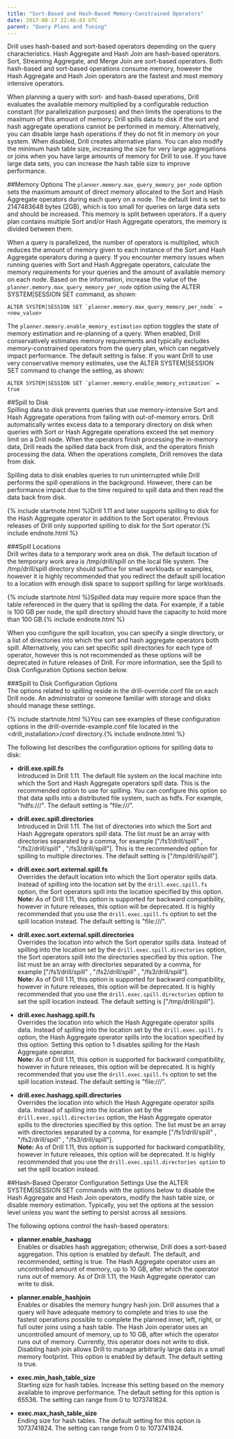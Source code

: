 ```yaml
---
title: "Sort-Based and Hash-Based Memory-Constrained Operators"
date: 2017-08-17 22:46:43 UTC
parent: "Query Plans and Tuning"
--- 
```


Drill uses hash-based and sort-based operators depending on the query characteristics. Hash Aggregate and Hash Join are hash-based operators. Sort, Streaming Aggregate, and Merge Join are sort-based operators. Both hash-based and sort-based operations consume memory, however the Hash Aggregate and Hash Join operators are the fastest and most memory intensive operators. 

When planning a query with sort- and hash-based operations, Drill evaluates the available memory multiplied by a configurable reduction constant (for parallelization purposes) and then limits the operations to the maximum of this amount of memory. Drill spills data to disk if the sort and hash aggregate operations cannot be performed in memory. Alternatively, you can disable large hash operations if they do not fit in memory on your system. When disabled, Drill creates alternative plans. You can also modify the minimum hash table size, increasing the size for very large aggregations or joins when you have large amounts of memory for Drill to use. If you have large data sets, you can increase the hash table size to improve performance. 

##Memory Options
The `planner.memory.max_query_memory_per_node` option sets the maximum amount of direct memory allocated to the Sort and Hash Aggregate operators during each query on a node. The default limit is set to 2147483648 bytes (2GB), which is too small for queries on large data sets and should be increased. This memory is split between operators. If a query plan contains multiple Sort and/or Hash Aggregate operators, the memory is divided between them.

When a query is parallelized, the number of operators is multiplied, which reduces the amount of memory given to each instance of the Sort and Hash Aggregate operators during a query. If you encounter memory issues when running queries with Sort and Hash Aggregate operators, calculate the memory requirements for your queries and the amount of available memory on each node. Based on the information, increase the value of the `planner.memory.max_query_memory_per_node` option using the ALTER SYSTEM|SESSION SET command, as shown:  

    ALTER SYSTEM|SESSION SET `planner.memory.max_query_memory_per_node` = <new_value>  
  

The `planner.memory.enable_memory_estimation` option toggles the state of memory estimation and re-planning of a query. When enabled, Drill conservatively estimates memory requirements and typically excludes memory-constrained operators from the query plan, which can negatively impact performance. The default setting is false. If you want Drill to use very conservative memory estimates, use the ALTER SYSTEM|SESSION SET command to change the setting, as shown:  

    ALTER SYSTEM|SESSION SET `planner.memory.enable_memory_estimation` = true  

 
##Spill to Disk  
Spilling data to disk prevents queries that use memory-intensive Sort and Hash Aggregate operations from failing with out-of-memory errors. Drill automatically writes excess data to a temporary directory on disk when queries with Sort or Hash Aggregate operations exceed the set memory limit on a Drill node. When the operators finish processing the in-memory data, Drill reads the spilled data back from disk, and the operators finish processing the data. When the operations complete, Drill removes the data from disk.  

Spilling data to disk enables queries to run uninterrupted while Drill performs the spill operations in the background. However, there can be performance impact due to the time required to spill data and then read the data back from disk.  

{% include startnote.html %}Drill 1.11 and later supports spilling to disk for the Hash Aggregate operator in addition to the Sort operator. Previous releases of Drill only supported spilling to disk for the Sort operator.{% include endnote.html %}  

###Spill Locations  
Drill writes data to a temporary work area on disk. The default location of the temporary work area is /tmp/drill/spill on the local file system. The /tmp/drill/spill directory should suffice for small workloads or examples, however it is highly recommended that you redirect the default spill location to a location with enough disk space to support spilling for large workloads.  
 
{% include startnote.html %}Spilled data may require more space than the table referenced in the query that is spilling the data. For example, if a table is 100 GB per node, the spill directory should have the capacity to hold more than 100 GB.{% include endnote.html %}
 
When you configure the spill location, you can specify a single directory, or a list of directories into which the sort and hash aggregate operators both spill. Alternatively, you can set specific spill directories for each type of operator, however this is not recommended as these options will be deprecated in future releases of Drill. For more information, see the Spill to Disk Configuration Options section below.  

###Spill to Disk Configuration Options  
The options related to spilling reside in the drill-override.conf file on each Drill node. An administrator or someone familiar with storage and disks should manage these settings.

{% include startnote.html %}You can see examples of these configuration options in the drill-override-example.conf file located in the <drill_installation>/conf directory.{% include endnote.html %} 

The following list describes the configuration options for spilling data to disk:  

* **drill.exe.spill.fs**  
Introduced in Drill 1.11. The default file system on the local machine into which the Sort and Hash Aggregate operators spill data. This is the recommended option to use for spilling. You can configure this option so that data spills into a distributed file system, such as hdfs. For example, "hdfs:///". The default setting is "file:///".  
  
* **drill.exec.spill.directories**  
Introduced in Drill 1.11. The list of directories into which the Sort and Hash Aggregate operators spill data. The list must be an array with directories separated by a comma, for example ["/fs1/drill/spill" , "/fs2/drill/spill" , "/fs3/drill/spill"]. This is the recommended option for spilling to multiple directories. The default setting is ["/tmp/drill/spill"].  
  
* **drill.exec.sort.external.spill.fs**    
Overrides the default location into which the Sort operator spills data. Instead of spilling into the location set by the `drill.exec.spill.fs` option, the Sort operators spill into the location specified by this option.  
**Note:** As of Drill 1.11, this option is supported for backward compatibility, however in future releases, this option will be deprecated. It is highly recommended that you use the `drill.exec.spill.fs` option to set the spill location instead. The default setting is "file:///".  

* **drill.exec.sort.external.spill.directories**   
Overrides the location into which the Sort operator spills data. Instead of spilling into the location set by the `drill.exec.spill.directories` option, the Sort operators spill into the directories specified by this option. The list must be an array with directories separated by a comma, for example ["/fs1/drill/spill" , "/fs2/drill/spill" , "/fs3/drill/spill"].  
**Note:** As of Drill 1.11, this option is supported for backward compatibility, however in future releases, this option will be deprecated. It is highly recommended that you use the `drill.exec.spill.directories` option to set the spill location instead. The default setting is ["/tmp/drill/spill"].  
 
* **drill.exec.hashagg.spill.fs**  
Overrides the location into which the Hash Aggregate operator spills data. Instead of spilling into the location set by the `drill.exec.spill.fs` option, the Hash Aggregate operator spills into the location specified by this option. Setting this option to 1 disables spilling for the Hash Aggregate operator.  
**Note:** As of Drill 1.11, this option is supported for backward compatibility, however in future releases, this option will be deprecated. It is highly recommended that you use the `drill.exec.spill.fs` option to set the spill location instead. The default setting is "file:///".  
  
* **drill.exec.hashagg.spill.directories**    
Overrides the location into which the Hash Aggregate operator spills data. Instead of spilling into the location set by the `drill.exec.spill.directories` option, the Hash Aggregate operator spills to the directories specified by this option. The list must be an array with directories separated by a comma, for example ["/fs1/drill/spill" , "/fs2/drill/spill" , "/fs3/drill/spill"].  
**Note:** As of Drill 1.11, this option is supported for backward compatibility, however in future releases, this option will be deprecated. It is highly recommended that you use the `drill.exec.spill.directories option` to set the spill location instead.  


##Hash-Based Operator Configuration Settings
Use the ALTER SYSTEM|SESSION SET commands with the options below to disable the Hash Aggregate and Hash Join operators, modify the hash table size, or disable memory estimation. Typically, you set the options at the session level unless you want the setting to persist across all sessions.

The following options control the hash-based operators:

* **planner.enable_hashagg**  
Enables or disables hash aggregation; otherwise, Drill does a sort-based aggregation. This option is enabled by default. The default, and recommended, setting is true. 
The Hash Aggregate operator uses an uncontrolled amount of memory, up to 10 GB, after which the operator runs out of memory. As of Drill 1.11, the Hash Aggregate operator can write to disk. 

* **planner.enable_hashjoin**  
Enables or disables the memory hungry hash join. Drill assumes that a query will have adequate memory to complete and tries to use the fastest operations possible to complete the planned inner, left, right, or full outer joins using a hash table. The Hash Join operator uses an uncontrolled amount of memory, up to 10 GB, after which the operator runs out of memory. Currently, this operator does not write to disk. Disabling hash join allows Drill to manage arbitrarily large data in a small memory footprint. This option is enabled by default. The default setting is true.

* **exec.min_hash_table_size**  
Starting size for hash tables. Increase this setting based on the memory available to improve performance. The default setting for this option is 65536. The setting can range from 0 to 1073741824.

* **exec.max\_hash\_table_size**  
Ending size for hash tables. The default setting for this option is 1073741824. The setting can range from 0 to 1073741824.


  




